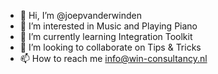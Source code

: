 - 👋 Hi, I’m @joepvanderwinden
- 👀 I’m interested in Music and Playing Piano
- 🌱 I’m currently learning Integration Toolkit
- 💞️ I’m looking to collaborate on Tips & Tricks
- 📫 How to reach me info@win-consultancy.nl

<!---
joepvanderwinden/joepvanderwinden is a ✨ special ✨ repository because its `README.md` (this file) appears on your GitHub profile.
You can click the Preview link to take a look at your changes.
--->
